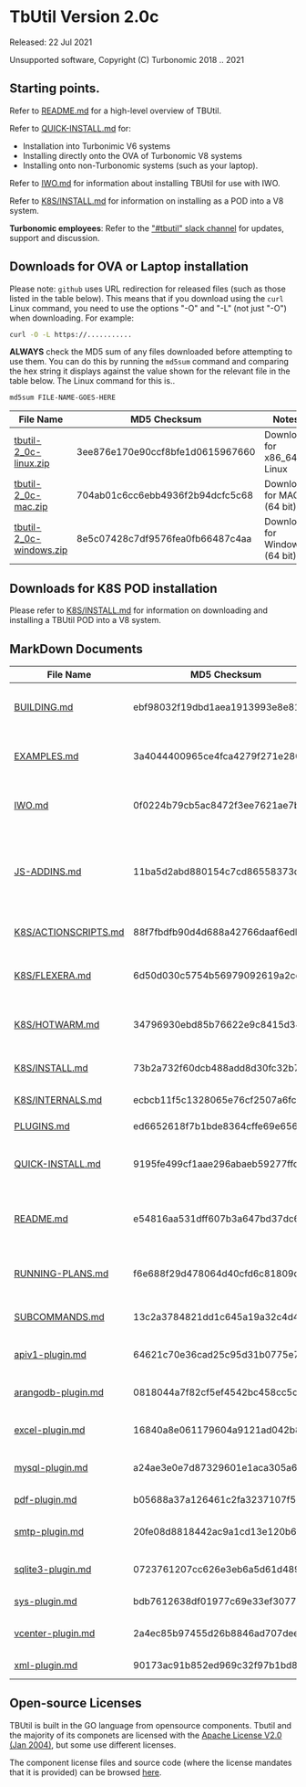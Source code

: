 # TbUtil Version 2.0c

Released: 22 Jul 2021

Unsupported software, Copyright (C) Turbonomic 2018 .. 2021

## Starting points.

Refer to [README.md](../docs/README.md) for a high-level overview of TBUtil.

Refer to [QUICK-INSTALL.md](../docs/QUICK-INSTALL.md) for:

- Installation into Turbonimic V6 systems
- Installing directly onto the OVA of Turbonomic V8 systems
- Installing onto non-Turbonomic systems (such as your laptop).

Refer to [IWO.md](../docs/IWO.md) for information about installing TBUtil for use with IWO.

Refer to [K8S/INSTALL.md](../docs/K8S/INSTALL.md) for information on installing as a POD into a V8 system.

**Turbonomic employees**: Refer to the ["#tbutil" slack channel](https://turbonomic.slack.com/messages/CQCSKJN3Y) for updates, support and discussion.

## Downloads for OVA or Laptop installation

Please note: `github` uses URL redirection for released files (such as those listed in the table below). This means that if you download using the `curl` Linux command, you need to use the options "-O" and "-L" (not just "-O") when downloading. For example:

```bash
curl -O -L https://...........
```

**ALWAYS** check the MD5 sum of any files downloaded before attempting to use them. You can do this by running the `md5sum` command and comparing the hex string it displays against the value shown for the relevant file in the table below. The Linux command for this is..

```base
md5sum FILE-NAME-GOES-HERE
```

| File Name | MD5 Checksum | Notes |
| --------- | ------------ | ----- |
| [tbutil-2_0c-linux.zip](https:/turbonomic/tbutil/releases/download/v2.0c/tbutil-2_0c-linux.zip) | 3ee876e170e90ccf8bfe1d0615967660 | Download for x86_64 Linux |
| [tbutil-2_0c-mac.zip](https:/turbonomic/tbutil/releases/download/v2.0c/tbutil-2_0c-mac.zip) | 704ab01c6cc6ebb4936f2b94dcfc5c68 | Download for MAC (64 bit) |
| [tbutil-2_0c-windows.zip](https:/turbonomic/tbutil/releases/download/v2.0c/tbutil-2_0c-windows.zip) | 8e5c07428c7df9576fea0fb66487c4aa | Download for Windows (64 bit) |

## Downloads for K8S POD installation

Please refer to [K8S/INSTALL.md](../docs/K8S/INSTALL.md) for information on downloading and installing a TBUtil POD into a V8 system.

## MarkDown Documents

| File Name | MD5 Checksum | Notes |
| --------- | ------------ | ----- |
| [BUILDING.md](../docs/BUILDING.md) | ebf98032f19dbd1aea1913993e8e8185 | TButil 2.0c - Building from source |
| [EXAMPLES.md](../docs/EXAMPLES.md) | 3a4044400965ce4fca4279f271e280d8 | TButil (VERSION) - Example scripts |
| [IWO.md](../docs/IWO.md) | 0f0224b79cb5ac8472f3ee7621ae7b1e | TBUtil 2.0c IWO Instance Credentials |
| [JS-ADDINS.md](../docs/JS-ADDINS.md) | 11ba5d2abd880154c7cd86558373ddc5 | Add-ins available to TBUtil 2.0c JS formatters and TBScripts |
| [K8S/ACTIONSCRIPTS.md](../docs/K8S/ACTIONSCRIPTS.md) | 88f7fbdfb90d4d688a42766daaf6edbd | TBUtil Action Scripts Pod |
| [K8S/FLEXERA.md](../docs/K8S/FLEXERA.md) | 6d50d030c5754b56979092619a2cdb5e | TBUtil Flexera intergration POD |
| [K8S/HOTWARM.md](../docs/K8S/HOTWARM.md) | 34796930ebd85b76622e9c8415d3435f | TBUtil Hot/Warm Standby Pod |
| [K8S/INSTALL.md](../docs/K8S/INSTALL.md) | 73b2a732f60dcb488add8d30fc32b708 | Installing TBUtil PODs |
| [K8S/INTERNALS.md](../docs/K8S/INTERNALS.md) | ecbcb11f5c1328065e76cf2507a6fc7b | TBUtil POD Internals. |
| [PLUGINS.md](../docs/PLUGINS.md) | ed6652618f7b1bde8364cffe69e6565c | TB Script Plugins |
| [QUICK-INSTALL.md](../docs/QUICK-INSTALL.md) | 9195fe499cf1aae296abaeb59277ffce | TBUtil 2.0c Quick Install Guide. |
| [README.md](../docs/README.md) | e54816aa531dff607b3a647bd37dc6fc | TButil 2.0c - Turbonomic Command-Line Utility |
| [RUNNING-PLANS.md](../docs/RUNNING-PLANS.md) | f6e688f29d478064d40cfd6c81809d23 | Running plans with tbutil 1.1n or later. |
| [SUBCOMMANDS.md](../docs/SUBCOMMANDS.md) | 13c2a3784821dd1c645a19a32c4d42b8 | TBUtil 2.0c Sub Commands |
| [apiv1-plugin.md](../docs/apiv1-plugin.md) | 64621c70e36cad25c95d31b0775e7c2d | API V1 plugin for TBUtil |
| [arangodb-plugin.md](../docs/arangodb-plugin.md) | 0818044a7f82cf5ef4542bc458cc5c9d | ArangoDB plugin for TBUtil |
| [excel-plugin.md](../docs/excel-plugin.md) | 16840a8e061179604a9121ad042b8549 | EXCEL plugin for TBUtil |
| [mysql-plugin.md](../docs/mysql-plugin.md) | a24ae3e0e7d87329601e1aca305a671b | MySQL Plugin for TBUtil |
| [pdf-plugin.md](../docs/pdf-plugin.md) | b05688a37a126461c2fa3237107f5cff | PDF Plugin for TBUtil |
| [smtp-plugin.md](../docs/smtp-plugin.md) | 20fe08d8818442ac9a1cd13e120b6fe3 | SMTP Plugin for TBUtil |
| [sqlite3-plugin.md](../docs/sqlite3-plugin.md) | 0723761207cc626e3eb6a5d61d489f40 | SqLite3 Plugin for TBUtil |
| [sys-plugin.md](../docs/sys-plugin.md) | bdb7612638df01977c69e33ef30770b4 | SYS Plugin for TBUtil |
| [vcenter-plugin.md](../docs/vcenter-plugin.md) | 2a4ec85b97455d26b8846ad707dee73f | vCenter plugin for TBUtil |
| [xml-plugin.md](../docs/xml-plugin.md) | 90173ac91b852ed969c32f97b1bd8099 | XML Plugin for TBUtil |


## Open-source Licenses

TBUtil is built in the GO language from opensource components. Tbutil and the majority of its componets are licensed with the [Apache License V2.0 (Jan 2004)](../licenses/git.turbonomic.com/cs/turbo-util/LICENSE), but some use different licenses.

The component license files and source code (where the license mandates that it is provided) can be browsed [here](../licenses).
